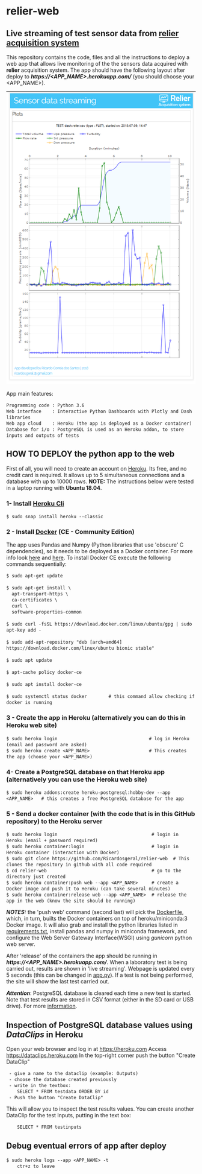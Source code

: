 # relier-web

## Live streaming of test sensor data from [relier acquisition system](https://github.com/Ricardosgeral/relier)

This repository contains the code, files and all the instructions to deploy a web app that allows live monitoring of the 
the  sensors data acquired with **relier** acquisition system. The app should have the following layout after deploy to
***https://<APP_NAME>.herokuapp.com/***  (you should choose your <APP_NAME>).


![relier-web](images/website.png)


App main features:

    Programming code : Python 3.6
    Web interface    : Interactive Python Dashboards with Plotly and Dash libraries
    Web app cloud    : Heroku (the app is deployed as a Docker container)
    Database for i/o : PostgreSQL is used as an Heroku addon, to store inputs and outputs of tests      
    

## HOW TO DEPLOY the python app to the web

First of all, you will need to create an account on [Heroku](https://www.heroku.com/). 
Its free, and no credit card is required. It allows up to 5 simultaneous connections and a database with up to 10000 rows.
**NOTE:** The instructions below were tested in a laptop running with **Ubuntu 18.04**.

### 1- Install [Heroku Cli](https://devcenter.heroku.com/articles/heroku-cli)
    
    $ sudo snap install heroku --classic

### 2 - Install [Docker](https://docs.docker.com/) (CE - Community Edition)

The app uses Pandas and Numpy (Python libraries that use 'obscure' C dependencies), so it needs to be deployed as a Docker container. 
For more info look [here](https://devcenter.heroku.com/articles/python-pip#scientific-python-users) and 
[here](https://devcenter.heroku.com/articles/python-c-deps).
To install Docker CE execute the following commands sequentially:
 
    $ sudo apt-get update
    
    $ sudo apt-get install \
      apt-transport-https \
      ca-certificates \
      curl \
      software-properties-common
      
    $ sudo curl -fsSL https://download.docker.com/linux/ubuntu/gpg | sudo apt-key add -
    
    $ sudo add-apt-repository "deb [arch=amd64] https://download.docker.com/linux/ubuntu bionic stable"
    
    $ sudo apt update
    
    $ apt-cache policy docker-ce
    
    $ sudo apt install docker-ce
    
    $ sudo systemctl status docker        # this command allow checking if docker is running


 
### 3 - Create the app in Heroku (alternatively you can do this in Heroku web site)

    $ sudo heroku login                                  # log in Heroku (email and password are asked)
    $ sudo heroku create <APP_NAME>                      # This creates the app (choose your <APP_NAME>)
    
### 4- Create a PostgreSQL database on that Heroku app (alternatively you can use the Heroku web site)

    $ sudo heroku addons:create heroku-postgresql:hobby-dev --app <APP_NAME>   # this creates a free PostgreSQL database for the app 

### 5 - Send a docker container (with the code that is in this GitHub repository) to the Heroku server

    $ sudo heroku login                                   # login in Heroku (email + password required)
    $ sudo heroku container:login                         # login in Heroku container (interaction with Docker)
    $ sudo git clone https://github.com/Ricardosgeral/relier-web  # This clones the repository in github with all code required
    $ cd relier-web                                       # go to the directory just created
    $ sudo heroku container:push web --app <APP_NAME>     # create a Docker image and push it to Heroku (can take several minutes)
    $ sudo heroku container:release web --app <APP_NAME>  # release the app in the web (know the site should be running)
 
 ***NOTES:*** the 'push web' command (second last) will pick the [Dockerfile](github.com/Ricardosgeral/relier-web/blob/master/Dockerfile), 
 which, in turn, builts the Docker containers on top of heroku/miniconda:3 Docker image. 
 It will also grab and install the python libraries listed in [requirements.txt](https://github.com/Ricardosgeral/relier-web/blob/master/webapp/requirements.txt), 
 install pandas and numpy in miniconda framework, and configure the Web Server Gateway Interface(WSGI) using *gunicorn* python web server.  
 
 
 After 'release' of the containers the app should be running in ***https://<APP_NAME>.herokuapp.com/***. When a laboratory test
 is being carried out, results are shown in 'live streaming'. Webpage is updated every 5 seconds 
 (this can be changed in [app.py](https://github.com/Ricardosgeral/relier-web/blob/master/webapp/app.py)).
 If a test is not being performed, the site will show the last test carried out.
 
 ***Attention***: PostgreSQL database is cleared each time a new test is started. 
 Note that test results are stored in CSV format (either in the SD card or USB drive). 
 For more [information](https://github.com/Ricardosgeral/relier#data-collection).
  
        
## Inspection of PostgreSQL database values using *DataClips* in Heroku

 Open your web browser and log in at https://heroku.com
 Access https://dataclips.heroku.com
 In the top-right corner push the button "Create DataClip"
 
     - give a name to the dataclip (example: Outputs) 
     - choose the database created previously
     - write in the textbox:
        SELECT * FROM testdata ORDER BY id
     - Push the button "Create DataClip"

   This will allow you to inspect the test results values. 
   You can create another DataClip for the test Inputs, putting in the text box:
    
        SELECT * FROM testinputs
        
            
## Debug eventual errors of app after deploy

    $ sudo heroku logs --app <APP_NAME> -t
        ctr+z to leave

